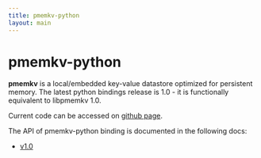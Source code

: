 ```yaml
---
title: pmemkv-python
layout: main
---
```


# pmemkv-python

**pmemkv** is a local/embedded key-value datastore optimized for persistent memory.
The latest python bindings release is 1.0 - it is functionally equivalent to libpmemkv 1.0.

Current code can be accessed on [github page](https://github.com/pmem/pmemkv-python).

The API of pmemkv-python binding is documented in the following docs:
* [v1.0](./v1.0/html/index.html)

<!--
# Blog entries

To be delivered...
-->
